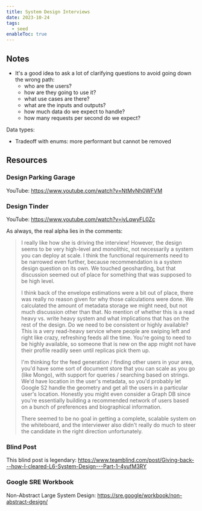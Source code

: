 ```yaml
---
title: System Design Interviews
date: 2023-10-24
tags:
  - seed
enableToc: true
---
```

## Notes
- It's a good idea to ask a lot of clarifying questions to avoid going down the wrong path:
	- who are the users?
	- how are they going to use it? 
	- what use cases are there?
	- what are the inputs and outputs? 
	- how much data do we expect to handle? 
	- how many requests per second do we expect?

Data types:
- Tradeoff with enums: more performant but cannot be removed

## Resources
### Design Parking Garage
YouTube: https://www.youtube.com/watch?v=NtMvNh0WFVM

### Design Tinder
YouTube: https://www.youtube.com/watch?v=iyLqwyFL0Zc

As always, the real alpha lies in the comments:
> I really like how she is driving the interview! However, the design seems to be very high-level and monolithic, not necessarily a system you can deploy at scale. I think the functional requirements need to be narrowed even further, because recommendation is a system design question on its own. We touched geosharding, but that discussion seemed out of place for something that was supposed to be high level.
> 
> I think back of the envelope estimations were a bit out of place, there was really no reason given for why those calculations were done. We calculated the amount of metadata storage we might need, but not much discussion other than that. No mention of whether this is a read heavy vs. write heavy system and what implications that has on the rest of the design. Do we need to be consistent or highly available? This is a very read-heavy service where people are swiping left and right like crazy, refreshing feeds all the time. You're going to need to be highly available, so someone that is new on the app might not have their profile readily seen until replicas pick them up. 
> 
> I'm thinking for the feed generation / finding other users in your area, you'd have some sort of document store that you can scale as you go (like Mongo), with support for queries / searching based on strings. We'd have location in the user's metadata, so you'd probably let Google S2 handle the geometry and get all the users in a particular user's location. Honestly you might even consider a Graph DB since you're essentially building a recommended network of users based on a bunch of preferences and biographical information. 
> 
> There seemed to be no goal in getting a complete, scalable system on the whiteboard, and the interviewer also didn't really do much to steer the candidate in the right direction unfortunately.

### Blind Post
This blind post is legendary: https://www.teamblind.com/post/Giving-back---how-I-cleared-L6-System-Design---Part-1-4yufM3RY

### Google SRE Workbook
Non-Abstract Large System Design: https://sre.google/workbook/non-abstract-design/